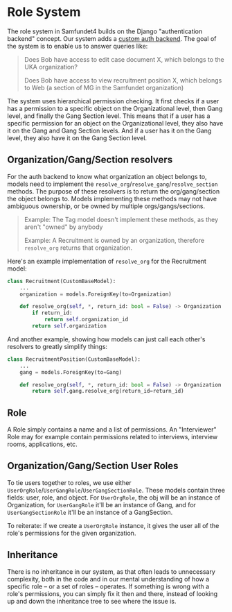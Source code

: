 # Role System

The role system in Samfundet4 builds on the Django "authentication backend" concept. Our system adds
a [custom auth backend](https://docs.djangoproject.com/en/5.0/topics/auth/customizing/). The goal of the system is to
enable us to answer queries like:

> Does Bob have access to edit case document X, which belongs to the UKA organization?
>
>Does Bob have access to view recruitment position X, which belongs to Web (a section of MG in the Samfundet
> organization)

The system uses hierarchical permission checking. It first checks if a user has a permission to a specific object on the
Organizational level, then Gang level, and finally the Gang Section level. This means that if a user has a specific
permission for an object on the Organizational level, they also have it on the Gang and Gang Section levels. And if a
user has it on the Gang level, they also have it on the Gang Section level.

## Organization/Gang/Section resolvers

For the auth backend to know what organization an object belongs to, models need to implement
the `resolve_org`/`resolve_gang`/`resolve_section` methods. The purpose of these resolvers is to return the
org/gang/section the object belongs to. Models implementing these methods may not have ambiguous ownership, or be owned
by multiple orgs/gangs/sections.

> Example: The Tag model doesn't implement these methods, as they aren't "owned" by anybody
>
> Example: A Recruitment is owned by an organization, therefore `resolve_org` returns that organization.

Here's an example implementation of `resolve_org` for the Recruitment model:

```python
class Recruitment(CustomBaseModel):
    ...
    organization = models.ForeignKey(to=Organization)

    def resolve_org(self, *, return_id: bool = False) -> Organization | int:
        if return_id:
            return self.organization_id
        return self.organization
```

And another example, showing how models can just call each other's resolvers to greatly simplify things:

```python
class RecruitmentPosition(CustomBaseModel):
    ...
    gang = models.ForeignKey(to=Gang)

    def resolve_org(self, *, return_id: bool = False) -> Organization | int:
        return self.gang.resolve_org(return_id=return_id)
```

## Role

A Role simply contains a name and a list of permissions. An "Interviewer" Role may for example contain permissions
related to interviews, interview rooms, applications, etc.

## Organization/Gang/Section User Roles

To tie users together to roles, we use either `UserOrgRole`/`UserGangRole`/`UserGangSectionRole`. These models contain
three fields: user, role, and object. For `UserOrgRole`, the obj will be an instance of Organization, for `UserGangRole`
it'll be an instance of Gang, and for `UserGangSectionRole` it'll be an instance of a GangSection.

To reiterate: if we create a `UserOrgRole` instance, it gives the user all of the role's permissions for the given
organization.

## Inheritance

There is no inheritance in our system, as that often leads to unnecessary complexity, both in the code and in our mental
understanding of how a specific role – or a set of roles – operates. If something is wrong with a role's permissions,
you can simply fix it then and there, instead of looking up and down the inheritance tree to see where the issue is.
